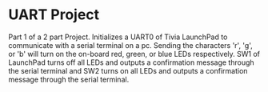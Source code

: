# UART Project
Part 1 of a 2 part Project. Initializes a UART0 of Tivia LaunchPad
to communicate with a serial terminal on a pc. Sending the characters
'r', 'g', or 'b' will turn on the on-board red, green, or blue LEDs respectively. 
SW1 of LaunchPad turns off all LEDs and outputs a confirmation message through the
serial terminal and SW2 turns on all LEDs and outputs a confirmation message through
the serial terminal. 
